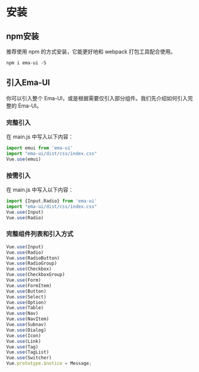 # 安装

## npm安装

推荐使用 npm 的方式安装，它能更好地和 webpack 打包工具配合使用。

```
npm i ema-ui -S
```
## 引入Ema-UI
你可以引入整个 Ema-UI，或是根据需要仅引入部分组件。我们先介绍如何引入完整的 Ema-UI。

### 完整引入
在 main.js 中写入以下内容：
```js
import emui from 'ema-ui'
import "ema-ui/dist/css/index.css"
Vue.use(emui)
```
### 按需引入
在 main.js 中写入以下内容：
```js
import {Input,Radio} from 'ema-ui'
import "ema-ui/dist/css/index.css"
Vue.use(Input)
Vue.use(Radio)
```
### 完整组件列表和引入方式
```js
Vue.use(Input)
Vue.use(Radio)
Vue.use(RadioButton)
Vue.use(RadioGroup)
Vue.use(Checkbox)
Vue.use(CheckboxGroup)
Vue.use(Form)
Vue.use(FormItem)
Vue.use(Button)
Vue.use(Select)
Vue.use(Option)
Vue.use(Table)
Vue.use(Nav)
Vue.use(NavItem)
Vue.use(Subnav)
Vue.use(Dialog)
Vue.use(Icon)
Vue.use(Link)
Vue.use(Tag)
Vue.use(TagList)
Vue.use(Switcher)
Vue.prototype.$notice = Message;
```